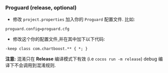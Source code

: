 ### Proguard (release, optional)
* 修改 `project.properties` 加入你的 `Proguard` 配置文件. 比如:
```
proguard.config=proguard.cfg
```

* 修改这个你的配置文件,并在其中加下以下代码:
```
-keep class com.chartboost.** { *; }
```
 __注意:__ 混淆只在 __Release__ 编译模式下有效 (i.e `cocos run -m release`) debug 编译下不会调用到混淆规则.
